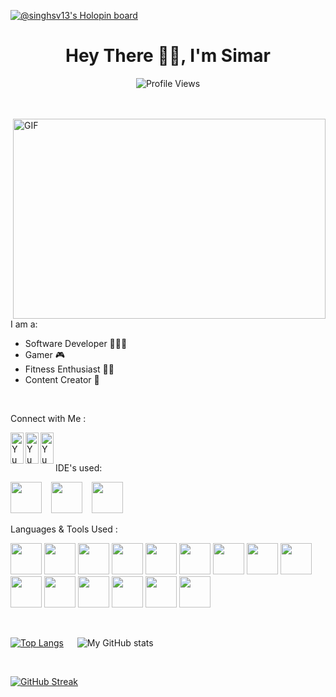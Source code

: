 [![@singhsv13's Holopin board](https://holopin.io/api/user/board?user=singhsv13)](https://holopin.io/@singhsv13)

<div align="center">
   <h1>Hey There 👋🏻, I'm Simar</h1>
   
  ![Profile Views](https://komarev.com/ghpvc/?username=singhsv13&&style=for-the-badge&color=orange)
   
  <br>
  </div>
  <br>
  
  <img align="right" alt="GIF" src="https://github.com/abhisheknaiidu/abhisheknaiidu/blob/master/code.gif?raw=true" width="500" height="320" />

  <br>
  <br>
  
I am a:
  <br>
- Software Developer 🧑🏻‍💻
- Gamer 🎮 
- Fitness Enthusiast 💪🏻
- Content Creator 🎥

  
<br>

Connect with Me : 

<a href="https://www.linkedin.com/in/simarpritvirdi/"><img height="50" align="left" src="https://raw.githubusercontent.com/yushi1007/yushi1007/main/images/linkedin.svg" alt="Yu Shi | LinkedIn" width="21px"/></a>
<a href="https://instagram.com/gymholicpaji/"><img height="50" align="left" src="https://raw.githubusercontent.com/yushi1007/yushi1007/main/images/instagram.svg" alt="Yu Shi | Instagram" width="21px"/></a>
<a href="https://virdee.medium.com"><img height="50" align="left" src="https://raw.githubusercontent.com/yushi1007/yushi1007/main/images/medium.svg" alt="Yu Shi | Medium" width="21px"/></a>
<br>
 <br>

IDE's used:

<img height="50" src="https://user-images.githubusercontent.com/25181517/192108891-d86b6220-e232-423a-bf5f-90903e6887c3.png"> &ensp; <img height="50" src="https://user-images.githubusercontent.com/25181517/192108892-6e9b5cdf-4e35-4a70-ad9a-801a93a07c1c.png"> &ensp; <img height="50" src ="https://user-images.githubusercontent.com/25181517/192108890-200809d1-439c-4e23-90d3-b090cf9a4eea.png"/>

Languages & Tools Used :

<img height="50" src="https://user-images.githubusercontent.com/25181517/192158954-f88b5814-d510-4564-b285-dff7d6400dad.png" url="https://user-images.githubusercontent.com/25181517/192158954-f88b5814-d510-4564-b285-dff7d6400dad.png"> <img height="50" src="https://user-images.githubusercontent.com/25181517/183898674-75a4a1b1-f960-4ea9-abcb-637170a00a75.png"> <img height="50" src="https://user-images.githubusercontent.com/25181517/183898054-b3d693d4-dafb-4808-a509-bab54cf5de34.png"> <img height="50" src="https://user-images.githubusercontent.com/25181517/202896760-337261ed-ee92-4979-84c4-d4b829c7355d.png"> <img height="50" src="https://user-images.githubusercontent.com/25181517/189716058-71f74b6f-5936-40b5-92e3-00381e35ccb9.png"> <img height="50" src="https://user-images.githubusercontent.com/25181517/189716855-2c69ca7a-5149-4647-936d-780610911353.png"> <img height="50" src="https://user-images.githubusercontent.com/25181517/117447155-6a868a00-af3d-11eb-9cfe-245df15c9f3f.png"> <img height="50" src="https://user-images.githubusercontent.com/25181517/183897015-94a058a6-b86e-4e42-a37f-bf92061753e5.png"> <img height="50" src="https://user-images.githubusercontent.com/25181517/121401671-49102800-c959-11eb-9f6f-74d49a5e1774.png"> <img height="50" src="https://user-images.githubusercontent.com/25181517/117201156-9a724800-adec-11eb-9a9d-3cd0f67da4bc.png"> <img height="50" src="https://user-images.githubusercontent.com/25181517/183891303-41f257f8-6b3d-487c-aa56-c497b880d0fb.png"> <img height="50" src="https://user-images.githubusercontent.com/25181517/192106070-46255bcf-65e6-4c6b-a296-bf8d0d8fb2a7.png"> <img height="50" src="https://user-images.githubusercontent.com/25181517/192106073-90fffafe-3562-4ff9-a37e-c77a2da0ff58.png"> <img height="50" src="https://user-images.githubusercontent.com/25181517/183896128-ec99105a-ec1a-4d85-b08b-1aa1620b2046.png"> <img height="50" src="https://github.com/marwin1991/profile-technology-icons/assets/136815194/82df4543-236b-4e45-9604-5434e3faab17"> 
<br> 

<br>

<!--  TOP LANGUAGES STATISTICS -->
 [![Top Langs](https://github-readme-stats.vercel.app/api/top-langs/?username=singhsv13&theme=dark&layout=compact&align=right&width=40%)](https://github.com/anuraghazra/github-readme-stats) &emsp; ![My GitHub stats](https://github-readme-stats.vercel.app/api?username=singhsv13&show_icons=true&theme=radical)
 
  
<br>


[![GitHub Streak](https://github-readme-streak-stats.herokuapp.com/?user=singhsv13&theme=dark)](https://git.io/streak-stats)


<!---
singhsv13/singhsv13 is a ✨ special ✨ repository because its `README.md` (this file) appears on your GitHub profile.
You can click the Preview link to take a look at your changes.
--->
